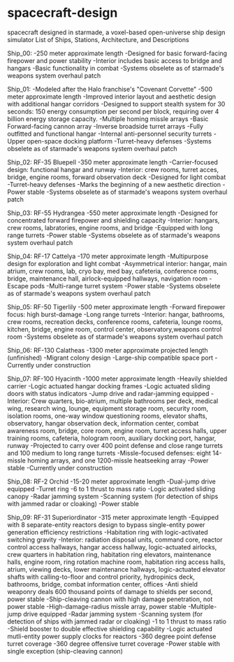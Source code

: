 # spacecraft-design
spacecraft designed in starmade, a voxel-based open-universe ship design simulator
List of Ships, Stations, Architecture, and Descriptions

Ship_00:
-250 meter approximate length
-Designed for basic forward-facing firepower and power stability
-Interior includes basic access to bridge and hangars
-Basic functionality in combat
-Systems obselete as of starmade's weapons system overhaul patch

Ship_01:
-Modeled after the Halo franchise's "Covenant Corvette"
-500 meter approximate length
-Improved interior layout and aesthetic design with additional hangar corridors
-Designed to support stealth system for 30 seconds: 150 energy consumption per second per block, requiring over 4 billion energy storage capacity.
-Multiple homing missle arrays
-Basic Forward-facing cannon array
-Inverse broadside turret arrays
-Fully outfitted and functional hangar
-Internal anti-personnel security turrets
-Upper open-space docking platform
-Turret-heavy defenses
-Systems obselete as of starmade's weapons system overhaul patch

Ship_02: RF-35 Bluepell
-350 meter approximate length
-Carrier-focused design: functional hangar and runway
-Interior: crew rooms, turret acces, bridge, engine rooms, forward observation deck
-Designed for light combat
-Turret-heavy defenses
-Marks the beginning of a new aesthetic direction
-Power stable
-Systems obselete as of starmade's weapons system overhaul patch

Ship_03: RF-55 Hydrangea
-550 meter approximate length
-Designed for concentrated forward firepower and shielding capacity
-Interior: hangars, crew rooms, labratories, engine rooms, and bridge
-Equipped with long range turrets
-Power stable
-Systems obselete as of starmade's weapons system overhaul patch

Ship_04: RF-17 Cattelya
-170 meter approximate length
-Multipurpose design for exploration and light combat
-Asymmetrical interior: hangar, main atrium, crew rooms, lab, cryo bay, med bay, cafeteria, conference rooms, bridge, maintenance hall, airlock-equipped hallways, navigation room
-Escape pods
-Multi-range turret system
-Power stable
-Systems obselete as of starmade's weapons system overhaul patch

Ship_05: RF-50 Tigerlily
-500 meter approximate length
-Forward firepower focus: high burst-damage
-Long range turrets
-Interior: hangar, bathrooms, crew rooms, recreation decks, conference rooms, cafeteria, lounge rooms, kitchen, bridge, engine room, control center, observatory,weapons control room
-Systems obselete as of starmade's weapons system overhaul patch

Ship_06: RF-130 Calatheas
-1300 meter approximate projected length (unfinished)
-Migrant colony design
-Large-ship compatible space port
-Currently under construction

Ship_07: RF-100 Hyacinth
-1000 meter approximate length
-Heavily shielded carrier
-Logic actuated hangar docking frames
-Logic actuated sliding doors with status indicators
-Jump drive and radar-jamming equipped
-Interior: Crew quarters, bio-atrium, multiple bathrooms per deck, medical wing, research wing, lounge, equipment storage room, security room, isolation rooms, one-way window questioning rooms, elevator shafts, observatory, hangar observation deck, information center, combat awareness room, bridge, core room, engine room, turret access halls, upper training rooms, cafeteria, hologram room, auxiliary docking port, hangar, runway
-Projected to carry over 400 point defense and close range turrets and 100 medium to long range turrets
-Missle-focused defenses: eight 14-missle homing arrays, and one 1200-missle heatseeking array
-Power stable
-Currently under construction

Ship_08: RF-2 Orchid
-15-20 meter approximate length
-Dual-jump drive equipped
-Turret ring
-6 to 1 thrust to mass ratio
-Logic activated sliding canopy
-Radar jamming system
-Scanning system (for detection of ships with jammed radar or cloaking)
-Power stable

Ship_09: RF-31 Superiordinator
-315 meter approximate length
-Equipped with 8 separate-entity reactors design to bypass single-entity power generation efficiency restrictions
-Habitation ring with logic-activated switching gravity
-Interior: radiation disposal units, command core, reactor control access hallways, hangar access hallway, logic-actuated airlocks, crew quarters in habitation ring, habitation ring elevators, maintenance halls, engine room, ring rotation machine room, habitation ring access halls, atrium, viewing decks, lower maintenance hallways, logic-actuated elevator shafts with calling-to-floor and control priority, hydropinics deck, bathrooms, bridge, combat information center, offices
-Anti shield weaponry deals 600 thousand points of damage to shields per second, power stable
-Ship-cleaving cannon with high damage penetration, not power stable
-High-damage-radius missle array, power stable
-Multiple-jump drive equipped
-Radar jamming system
-Scanning system (for detection of ships with jammed radar or cloaking)
-1 to 1 thrust to mass ratio
-Shield booster to double effective shielding capability
-Logic actuated mutli-entity power supply clocks for reactors
-360 degree point defense turret coverage
-360 degree offensive turret coverage
-Power stable with single exception (ship-cleaving cannon)

